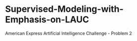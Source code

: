 # Supervised-Modeling-with-Emphasis-on-LAUC
American Express Artificial Intelligence Challenge - Problem 2
